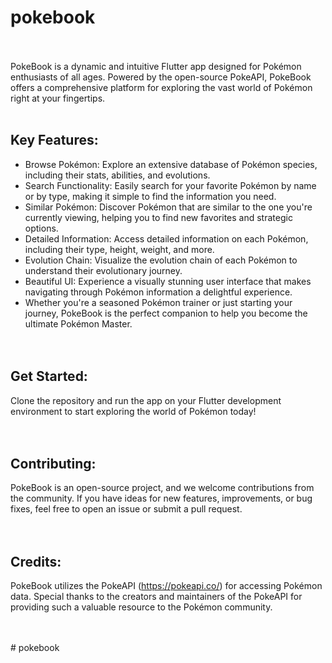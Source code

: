 # pokebook
 <br /> <br />
PokeBook is a dynamic and intuitive Flutter app designed for Pokémon enthusiasts of all ages. Powered by the open-source PokeAPI, PokeBook offers a comprehensive platform for exploring the vast world of Pokémon right at your fingertips.  
 <br />
## Key Features:  
- Browse Pokémon: Explore an extensive database of Pokémon species, including their stats, abilities, and evolutions.  
- Search Functionality: Easily search for your favorite Pokémon by name or by type, making it simple to find the information you need.  
- Similar Pokémon: Discover Pokémon that are similar to the one you're currently viewing, helping you to find new favorites and strategic options.  
- Detailed Information: Access detailed information on each Pokémon, including their type, height, weight, and more.  
- Evolution Chain: Visualize the evolution chain of each Pokémon to understand their evolutionary journey.  
- Beautiful UI: Experience a visually stunning user interface that makes navigating through Pokémon information a delightful experience.  
- Whether you're a seasoned Pokémon trainer or just starting your journey, PokeBook is the perfect companion to help you become the ultimate Pokémon Master.  
<br /> <br />
## Get Started:  
Clone the repository and run the app on your Flutter development environment to start exploring the world of Pokémon today!  
 <br /> <br />
## Contributing:  
PokeBook is an open-source project, and we welcome contributions from the community. If you have ideas for new features, improvements, or bug fixes, feel free to open an issue or submit a pull request.  
 <br /> <br />
## Credits:  
PokeBook utilizes the PokeAPI (https://pokeapi.co/) for accessing Pokémon data. Special thanks to the creators and maintainers of the PokeAPI for providing such a valuable resource to the Pokémon community.  

 <br /> <br />
#   p o k e b o o k 
 
 
